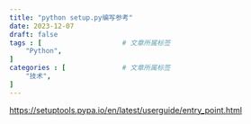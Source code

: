 ```yaml
---
title: "python setup.py编写参考"
date: 2023-12-07
draft: false
tags : [                    # 文章所属标签
    "Python",
]
categories : [              # 文章所属标签
    "技术",
]
---
```



https://setuptools.pypa.io/en/latest/userguide/entry_point.html
